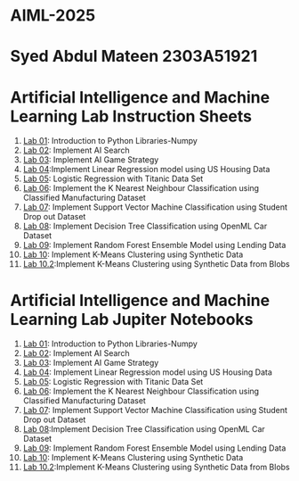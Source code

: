 # AIML-2025
# Syed Abdul Mateen 2303A51921

# Artificial Intelligence and Machine Learning Lab Instruction Sheets
1. [Lab 01](https://github.com/tabraiz-1768/AIML-2025/blob/main/AIML_A1.pdf): Introduction to Python Libraries-Numpy
2. [Lab 02](https://github.com/tabraiz-1768/AIML-2025/blob/main/AIML_A2.pdf): Implement AI Search
3. [Lab 03](https://github.com/tabraiz-1768/AIML-2025/blob/main/AIML_A3.pdf): Implement AI Game Strategy
4. [Lab 04](https://github.com/tabraiz-1768/AIML-2025/blob/main/AIML_A4.pdf):Implement Linear Regression model using US Housing Data
5. [Lab 05](https://github.com/tabraiz-1768/AIML-2025/blob/main/AIML_A5.pdf): Logistic Regression with Titanic Data Set
6. [Lab 06](https://github.com/tabraiz-1768/AIML-2025/blob/main/AIML_A6.pdf): Implement the K Nearest Neighbour Classification using Classified Manufacturing Dataset
7. [Lab 07](https://github.com/tabraiz-1768/AIML-2025/blob/main/AIML_A7.pdf): Implement Support Vector Machine Classification using Student Drop out Dataset
8. [Lab 08](https://github.com/tabraiz-1768/AIML-2025/blob/main/AIML_A8.pdf): Implement Decision Tree Classification using OpenML Car Dataset
9. [Lab 09](https://github.com/tabraiz-1768/AIML-2025/blob/main/AIML_A9.pdf): Implement Random Forest Ensemble Model using Lending Data
10. [Lab 10](https://github.com/tabraiz-1768/AIML-2025/blob/main/AIML_A10.pdf):  Implement K-Means Clustering using Synthetic Data
11. [Lab 10.2]():Implement K-Means Clustering using Synthetic Data from Blobs

# Artificial Intelligence and Machine Learning Lab Jupiter Notebooks


1. [Lab 01](): Introduction to Python Libraries-Numpy
2. [Lab 02](): Implement AI Search
3. [Lab 03](https://github.com/SyedAbdulMateen2005/AIML-2024-25/blob/main/lab03_AIML.ipynb): Implement AI Game Strategy
4. [Lab 04](): Implement Linear Regression model using US Housing Data
5. [Lab 05](): Logistic Regression with Titanic Data Set
6. [Lab 06](): Implement the K Nearest Neighbour Classification using Classified Manufacturing Dataset
7. [Lab 07](): Implement Support Vector Machine Classification using Student Drop out Dataset
8. [Lab 08]():Implement Decision Tree Classification using OpenML Car Dataset
9. [Lab 09](): Implement Random Forest Ensemble Model using Lending Data
10. [Lab 10]():  Implement K-Means Clustering using Synthetic Data
11. [Lab 10.2]():Implement K-Means Clustering using Synthetic Data from Blobs




















